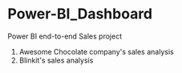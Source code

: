 # Power-BI_Dashboard

Power BI end-to-end Sales project 
1. Awesome Chocolate company's sales analysis
2. Blinkit's sales analysis
